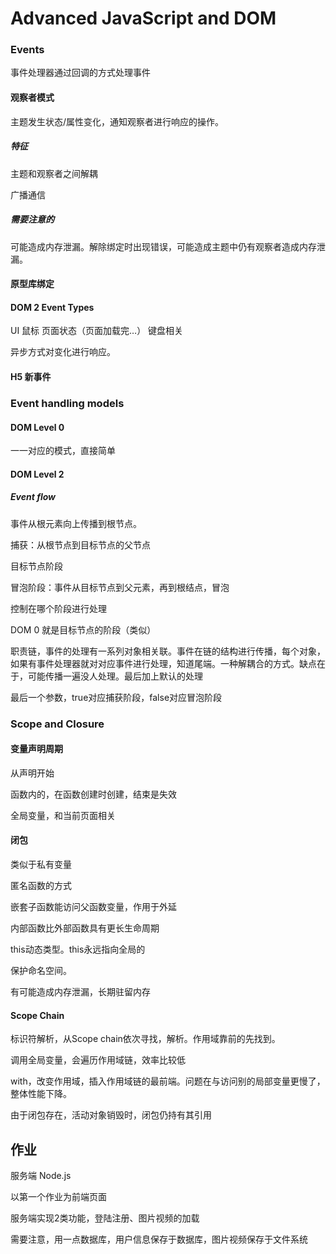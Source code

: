 # Advanced JavaScript and DOM

### Events

事件处理器通过回调的方式处理事件

#### 观察者模式

主题发生状态/属性变化，通知观察者进行响应的操作。

##### 特征

主题和观察者之间解耦

广播通信

##### 需要注意的

可能造成内存泄漏。解除绑定时出现错误，可能造成主题中仍有观察者造成内存泄漏。

#### 原型库绑定

#### DOM 2 Event Types

UI 鼠标 页面状态（页面加载完…） 键盘相关

异步方式对变化进行响应。

#### H5 新事件

### Event handling models

#### DOM Level 0

一一对应的模式，直接简单

#### DOM Level 2

##### Event flow

事件从根元素向上传播到根节点。

捕获：从根节点到目标节点的父节点

目标节点阶段

冒泡阶段：事件从目标节点到父元素，再到根结点，冒泡

控制在哪个阶段进行处理

DOM 0 就是目标节点的阶段（类似）

职责链，事件的处理有一系列对象相关联。事件在链的结构进行传播，每个对象，如果有事件处理器就对对应事件进行处理，知道尾端。一种解耦合的方式。缺点在于，可能传播一遍没人处理。最后加上默认的处理

最后一个参数，true对应捕获阶段，false对应冒泡阶段

### Scope and Closure

#### 变量声明周期

从声明开始

函数内的，在函数创建时创建，结束是失效

全局变量，和当前页面相关

#### 闭包

类似于私有变量

匿名函数的方式

嵌套子函数能访问父函数变量，作用于外延

内部函数比外部函数具有更长生命周期

this动态类型。this永远指向全局的

保护命名空间。

有可能造成内存泄漏，长期驻留内存

#### Scope Chain

标识符解析，从Scope chain依次寻找，解析。作用域靠前的先找到。

调用全局变量，会遍历作用域链，效率比较低

with，改变作用域，插入作用域链的最前端。问题在与访问别的局部变量更慢了，整体性能下降。

由于闭包存在，活动对象销毁时，闭包仍持有其引用

## 作业

服务端 Node.js

以第一个作业为前端页面

服务端实现2类功能，登陆注册、图片视频的加载

需要注意，用一点数据库，用户信息保存于数据库，图片视频保存于文件系统